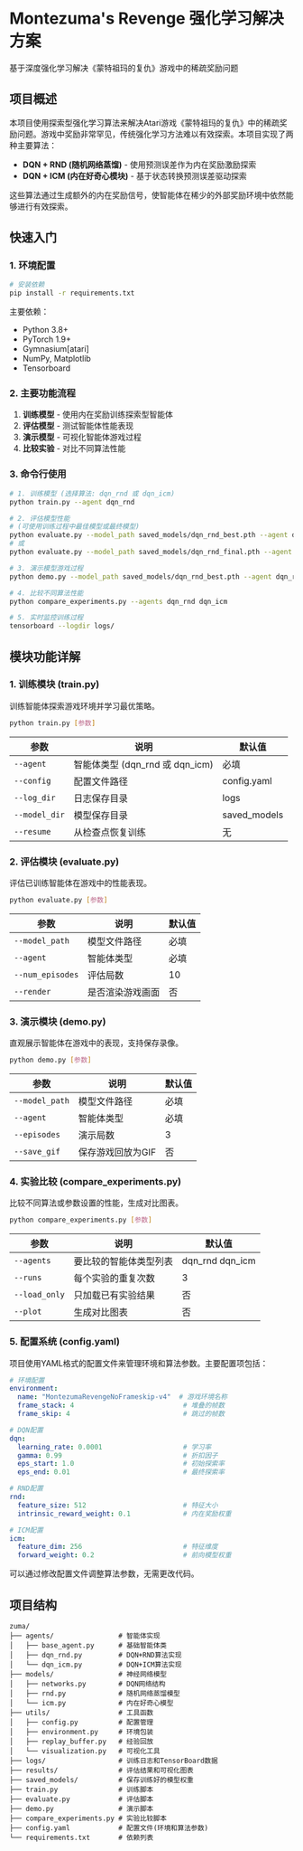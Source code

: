 # Montezuma's Revenge 强化学习解决方案

基于深度强化学习解决《蒙特祖玛的复仇》游戏中的稀疏奖励问题

## 项目概述

本项目使用探索型强化学习算法来解决Atari游戏《蒙特祖玛的复仇》中的稀疏奖励问题。游戏中奖励非常罕见，传统强化学习方法难以有效探索。本项目实现了两种主要算法：

- **DQN + RND (随机网络蒸馏)** - 使用预测误差作为内在奖励激励探索
- **DQN + ICM (内在好奇心模块)** - 基于状态转换预测误差驱动探索

这些算法通过生成额外的内在奖励信号，使智能体在稀少的外部奖励环境中依然能够进行有效探索。

## 快速入门

### 1. 环境配置

```bash
# 安装依赖
pip install -r requirements.txt
```

主要依赖：
- Python 3.8+
- PyTorch 1.9+
- Gymnasium[atari]
- NumPy, Matplotlib
- Tensorboard

### 2. 主要功能流程

1. **训练模型** - 使用内在奖励训练探索型智能体
2. **评估模型** - 测试智能体性能表现
3. **演示模型** - 可视化智能体游戏过程
4. **比较实验** - 对比不同算法性能

### 3. 命令行使用

```bash
# 1. 训练模型 (选择算法: dqn_rnd 或 dqn_icm)
python train.py --agent dqn_rnd

# 2. 评估模型性能
# (可使用训练过程中最佳模型或最终模型)
python evaluate.py --model_path saved_models/dqn_rnd_best.pth --agent dqn_rnd
# 或
python evaluate.py --model_path saved_models/dqn_rnd_final.pth --agent dqn_rnd

# 3. 演示模型游戏过程
python demo.py --model_path saved_models/dqn_rnd_best.pth --agent dqn_rnd

# 4. 比较不同算法性能
python compare_experiments.py --agents dqn_rnd dqn_icm

# 5. 实时监控训练过程
tensorboard --logdir logs/
```

## 模块功能详解

### 1. 训练模块 (train.py)

训练智能体探索游戏环境并学习最优策略。

```bash
python train.py [参数]
```

| 参数 | 说明 | 默认值 |
|------|------|-------|
| `--agent` | 智能体类型 (dqn_rnd 或 dqn_icm) | 必填 |
| `--config` | 配置文件路径 | config.yaml |
| `--log_dir` | 日志保存目录 | logs |
| `--model_dir` | 模型保存目录 | saved_models |
| `--resume` | 从检查点恢复训练 | 无 |

### 2. 评估模块 (evaluate.py)

评估已训练智能体在游戏中的性能表现。

```bash
python evaluate.py [参数]
```

| 参数 | 说明 | 默认值 |
|------|------|-------|
| `--model_path` | 模型文件路径 | 必填 |
| `--agent` | 智能体类型 | 必填 |
| `--num_episodes` | 评估局数 | 10 |
| `--render` | 是否渲染游戏画面 | 否 |

### 3. 演示模块 (demo.py)

直观展示智能体在游戏中的表现，支持保存录像。

```bash
python demo.py [参数]
```

| 参数 | 说明 | 默认值 |
|------|------|-------|
| `--model_path` | 模型文件路径 | 必填 |
| `--agent` | 智能体类型 | 必填 |
| `--episodes` | 演示局数 | 3 |
| `--save_gif` | 保存游戏回放为GIF | 否 |

### 4. 实验比较 (compare_experiments.py)

比较不同算法或参数设置的性能，生成对比图表。

```bash
python compare_experiments.py [参数]
```

| 参数 | 说明 | 默认值 |
|------|------|-------|
| `--agents` | 要比较的智能体类型列表 | dqn_rnd dqn_icm |
| `--runs` | 每个实验的重复次数 | 3 |
| `--load_only` | 只加载已有实验结果 | 否 |
| `--plot` | 生成对比图表 | 否 |

### 5. 配置系统 (config.yaml)

项目使用YAML格式的配置文件来管理环境和算法参数。主要配置项包括：

```yaml
# 环境配置
environment:
  name: "MontezumaRevengeNoFrameskip-v4"  # 游戏环境名称
  frame_stack: 4                           # 堆叠的帧数
  frame_skip: 4                            # 跳过的帧数

# DQN配置
dqn:
  learning_rate: 0.0001                    # 学习率
  gamma: 0.99                              # 折扣因子
  eps_start: 1.0                           # 初始探索率
  eps_end: 0.01                            # 最终探索率

# RND配置
rnd:
  feature_size: 512                        # 特征大小
  intrinsic_reward_weight: 0.1             # 内在奖励权重

# ICM配置
icm:
  feature_dim: 256                         # 特征维度
  forward_weight: 0.2                      # 前向模型权重
```

可以通过修改配置文件调整算法参数，无需更改代码。

## 项目结构

```
zuma/
├── agents/                # 智能体实现
│   ├── base_agent.py      # 基础智能体类
│   ├── dqn_rnd.py         # DQN+RND算法实现
│   └── dqn_icm.py         # DQN+ICM算法实现
├── models/                # 神经网络模型
│   ├── networks.py        # DQN网络结构
│   ├── rnd.py             # 随机网络蒸馏模型
│   └── icm.py             # 内在好奇心模型
├── utils/                 # 工具函数
│   ├── config.py          # 配置管理
│   ├── environment.py     # 环境包装
│   ├── replay_buffer.py   # 经验回放
│   └── visualization.py   # 可视化工具
├── logs/                  # 训练日志和TensorBoard数据
├── results/               # 评估结果和可视化图表
├── saved_models/          # 保存训练好的模型权重
├── train.py               # 训练脚本
├── evaluate.py            # 评估脚本
├── demo.py                # 演示脚本
├── compare_experiments.py # 实验比较脚本
├── config.yaml            # 配置文件(环境和算法参数)
└── requirements.txt       # 依赖列表
```

